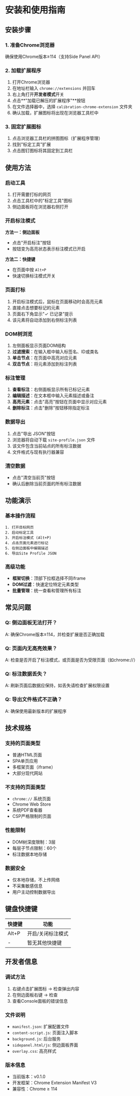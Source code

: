 # 安装和使用指南

## 安装步骤

### 1. 准备Chrome浏览器
确保使用Chrome版本≥114（支持Side Panel API）

### 2. 加载扩展程序
1. 打开Chrome浏览器
2. 在地址栏输入 `chrome://extensions` 并回车
3. 右上角打开**开发者模式**开关
4. 点击**"加载已解压的扩展程序"**按钮
5. 在文件选择器中，选择 `calibration-chrome-extension` 文件夹
6. 确认加载，扩展图标将出现在浏览器工具栏中

### 3. 固定扩展图标
1. 点击浏览器工具栏的拼图图标（扩展程序管理）
2. 找到"标定工具"扩展
3. 点击图钉图标将其固定到工具栏

## 使用方法

### 启动工具
1. 打开需要打标的网页
2. 点击工具栏中的"标定工具"图标
3. 侧边面板将在浏览器右侧打开

### 开启标注模式
**方法一：侧边面板**
- 点击"开启标注"按钮
- 按钮变为高亮状态表示标注模式已开启

**方法二：快捷键**
- 在页面中按 `Alt+P`
- 快速切换标注模式开关

### 页面打标
1. 开启标注模式后，鼠标在页面移动时会高亮元素
2. 直接点击想要标记的元素
3. 页面右下角显示"✓ 已记录"提示
4. 该元素将自动添加到右侧标注列表

### DOM树浏览
1. 左侧面板显示页面DOM结构
2. **过滤搜索**：在输入框中输入标签名、ID或类名
3. **单击节点**：在页面中高亮对应元素
4. **双击节点**：将元素添加到标注列表

### 标注管理
1. **查看标注**：右侧面板显示所有已标记元素
2. **编辑描述**：在文本框中输入元素描述或备注
3. **高亮元素**：点击"高亮"按钮在页面中显示对应元素
4. **删除标注**：点击"删除"按钮移除指定标注

### 数据导出
1. 点击"导出 JSON"按钮
2. 浏览器将自动下载 `site-profile.json` 文件
3. 该文件包含当前站点的所有标注数据
4. 文件格式与现有执行器兼容

### 清空数据
- 点击"清空当前页"按钮
- 确认后删除当前页面的所有标注数据

## 功能演示

### 基本操作流程
```
1. 打开目标网页
2. 启动标定工具
3. 开启标注模式 (Alt+P)
4. 点击页面元素进行标记
5. 在侧边面板中编辑描述
6. 导出Site Profile JSON
```

### 高级功能
- **框架切换**：顶部下拉框选择不同iframe
- **DOM过滤**：快速定位特定元素类型
- **批量管理**：统一查看和管理所有标注

## 常见问题

### Q: 侧边面板无法打开？
A: 确保Chrome版本≥114，并检查扩展是否正确加载

### Q: 页面内无高亮效果？
A: 检查是否开启了标注模式，或页面是否为受限页面（如chrome://）

### Q: 标注数据丢失？
A: 刷新页面后数据应保持，如丢失请检查扩展权限设置

### Q: 导出文件格式不正确？
A: 确保使用最新版本的扩展程序

## 技术规格

### 支持的页面类型
- 普通HTML页面
- SPA单页应用
- 多框架页面（iframe）
- 大部分现代网站

### 不支持的页面类型
- `chrome://` 系统页面
- Chrome Web Store
- 系统PDF查看器
- CSP严格限制的页面

### 性能限制
- DOM树深度限制：3层
- 每层子节点限制：60个
- 标注数据本地存储

### 数据安全
- 仅本地存储，不上传网络
- 不采集敏感信息
- 用户主动控制数据导出

## 键盘快捷键

| 快捷键 | 功能 |
|--------|------|
| Alt+P | 开启/关闭标注模式 |
| - | 暂无其他快捷键 |

## 开发者信息

### 调试方法
1. 右键点击扩展图标 → 检查弹出内容
2. 在侧边面板右键 → 检查
3. 查看Console面板的错误信息

### 文件说明
- `manifest.json`: 扩展配置文件
- `content-script.js`: 页面注入脚本
- `background.js`: 后台服务
- `sidepanel.html/js`: 侧边面板界面
- `overlay.css`: 高亮样式

### 版本信息
- 当前版本：v0.1.0
- 开发框架：Chrome Extension Manifest V3
- 兼容性：Chrome ≥ 114